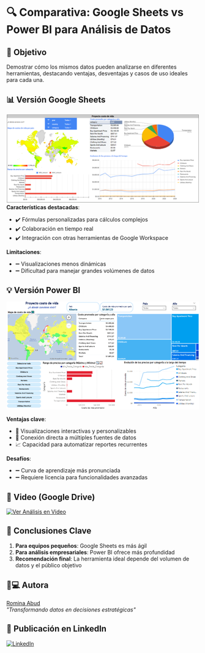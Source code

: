 # 🔍 Comparativa: Google Sheets vs Power BI para Análisis de Datos

## 🌟 Objetivo
Demostrar cómo los mismos datos pueden analizarse en diferentes herramientas, destacando ventajas, desventajas y casos de uso ideales para cada una.

## 📊 Versión Google Sheets
![Dashboard en Sheets](https://raw.githubusercontent.com/romina-abud/proyecto_costo_de_vida_google_sheet/main/Dashboard-Costo-de-vida.png)
**Características destacadas**:
- ✔️ Fórmulas personalizadas para cálculos complejos
- ✔️ Colaboración en tiempo real
- ✔️ Integración con otras herramientas de Google Workspace

**Limitaciones**:
- ➖ Visualizaciones menos dinámicas
- ➖ Dificultad para manejar grandes volúmenes de datos

## 💡 Versión Power BI
![Dashboard en Power BI](https://github.com/romina-abud/comparativa-sheet-powerbi/blob/280422d3eb050b2198da239fa4b5be32f9469994/power-bi-version/dashboard-costo-de-vida-powerbi.png)

**Ventajas clave**:
- 🚀 Visualizaciones interactivas y personalizables
- 🔄 Conexión directa a múltiples fuentes de datos
- 📈 Capacidad para automatizar reportes recurrentes

**Desafíos**:
- ➖ Curva de aprendizaje más pronunciada
- ➖ Requiere licencia para funcionalidades avanzadas

## 🎥 Video (Google Drive)
[![Ver Análisis en Video](https://img.shields.io/badge/-VER_VIDEO_COMPLETO-4285F4?style=for-the-badge&logo=google-drive&logoColor=white)](https://drive.google.com/file/d/1FE3yl8C3ONWPC8LZBWNtVAD0OcwL5--t/view?usp=drive_link)

## 📌 Conclusiones Clave
1. **Para equipos pequeños**: Google Sheets es más ágil
2. **Para análisis empresariales**: Power BI ofrece más profundidad
3. **Recomendación final**: La herramienta ideal depende del volumen de datos y el público objetivo

## 👩💻 Autora
[Romina Abud](https://www.linkedin.com/in/romina-abud/)  
*"Transformando datos en decisiones estratégicas"*

## 📢 Publicación en LinkedIn
[![LinkedIn](https://img.shields.io/badge/-Ver_Publicación_Completa-0077B5?style=for-the-badge&logo=linkedin)](https://www.linkedin.com/posts/romina-abud_powerbi-anaerlisisdedatos-datavisualization-activity-7303418503535984641-EO4s?utm_source=share&utm_medium=member_desktop&rcm=ACoAABtrkDwBTwBJqKovFA_IIMhuY90abn-mJig)
